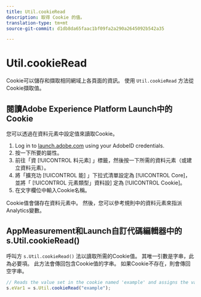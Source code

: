 ```yaml
---
title: Util.cookieRead
description: 取得 Cookie 的值。
translation-type: tm+mt
source-git-commit: d1db8da65faac1bf09fa2a290a2645092b542a35

---
```



# Util.cookieRead

Cookie可以儲存和擷取相同網域上各頁面的資訊。 使用 `Util.cookieRead` 方法從Cookie擷取值。

## 閱讀Adobe Experience Platform Launch中的Cookie

您可以透過在資料元素中設定值來讀取Cookie。

1. Log in to [launch.adobe.com](https://launch.adobe.com) using your AdobeID credentials.
2. 按一下所要的屬性。
3. 前往「資 [!UICONTROL 料元素] 」標籤，然後按一下所需的資料元素（或建立資料元素）。
4. 將「擴充功 [!UICONTROL 能] 」下拉式清單設定為 [!UICONTROL Core]，並將「 [!UICONTROL 元素類型」資料設] 定為 [!UICONTROL Cookie]。
5. 在文字欄位中輸入Cookie名稱。

Cookie值會儲存在資料元素中。 然後，您可以參考規則中的資料元素來指派Analytics變數。

## AppMeasurement和Launch自訂代碼編輯器中的s.Util.cookieRead()

呼叫方 `s.Util.cookieRead()` 法以讀取所需的Cookie值。 其唯一引數是字串，此為必要項。 此方法會傳回包含Cookie值的字串。 如果Cookie不存在，則會傳回空字串。

```js
// Reads the value set in the cookie named 'example' and assigns the value to eVar1
s.eVar1 = s.Util.cookieRead("example");
```

